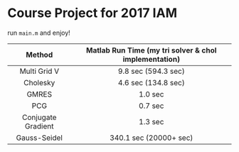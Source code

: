 # Course Project for 2017 IAM

run `main.m` and enjoy!

|       Method       | Matlab Run Time (my tri solver & chol implementation) |
| :----------------: | :--------------------------------------: |
|    Multi Grid V    |           9.8 sec (594.3 sec)            |
|      Cholesky      |           4.6 sec (134.8 sec)            |
|       GMRES        |                 1.0 sec                  |
|        PCG         |                 0.7 sec                  |
| Conjugate Gradient |                 1.3 sec                  |
|    Gauss-Seidel    |          340.1 sec (20000+ sec)          |